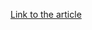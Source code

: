[Link to the article](https://www.cleafy.com/cleafy-labs/sova-malware-is-back-and-is-evolving-rapidly)

